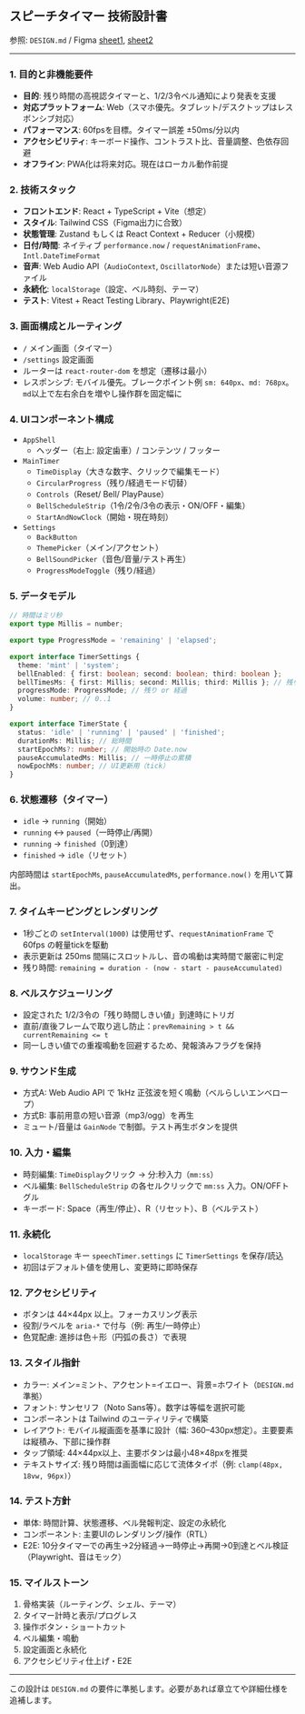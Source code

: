 ## スピーチタイマー 技術設計書

参照: `DESIGN.md` / Figma [sheet1](https://www.figma.com/design/t1xyTOy4za51SGL89ohgOE/timer-design?node-id=100-1191&m=dev), [sheet2](https://www.figma.com/design/t1xyTOy4za51SGL89ohgOE/timer-design?node-id=108-1256&m=dev)

---

### 1. 目的と非機能要件
- **目的**: 残り時間の高視認タイマーと、1/2/3令ベル通知により発表を支援
- **対応プラットフォーム**: Web（スマホ優先。タブレット/デスクトップはレスポンシブ対応）
- **パフォーマンス**: 60fpsを目標。タイマー誤差 ±50ms/分以内
- **アクセシビリティ**: キーボード操作、コントラスト比、音量調整、色依存回避
- **オフライン**: PWA化は将来対応。現在はローカル動作前提

### 2. 技術スタック
- **フロントエンド**: React + TypeScript + Vite（想定）
- **スタイル**: Tailwind CSS（Figma出力に合致）
- **状態管理**: Zustand もしくは React Context + Reducer（小規模）
- **日付/時間**: ネイティブ `performance.now` / `requestAnimationFrame`、`Intl.DateTimeFormat`
- **音声**: Web Audio API（`AudioContext`, `OscillatorNode`）または短い音源ファイル
- **永続化**: `localStorage`（設定、ベル時刻、テーマ）
- **テスト**: Vitest + React Testing Library、Playwright(E2E)

### 3. 画面構成とルーティング
- `/` メイン画面（タイマー）
- `/settings` 設定画面
- ルーターは `react-router-dom` を想定（遷移は最小）
- レスポンシブ: モバイル優先。ブレークポイント例 `sm: 640px`、`md: 768px`。`md`以上で左右余白を増やし操作群を固定幅に

### 4. UIコンポーネント構成
- `AppShell`
  - ヘッダー（右上: 設定歯車）/ コンテンツ / フッター
- `MainTimer`
  - `TimeDisplay`（大きな数字、クリックで編集モード）
  - `CircularProgress`（残り/経過モード切替）
  - `Controls`（Reset/ Bell/ PlayPause）
  - `BellScheduleStrip`（1令/2令/3令の表示・ON/OFF・編集）
  - `StartAndNowClock`（開始・現在時刻）
- `Settings`
  - `BackButton`
  - `ThemePicker`（メイン/アクセント）
  - `BellSoundPicker`（音色/音量/テスト再生）
  - `ProgressModeToggle`（残り/経過）

### 5. データモデル
```ts
// 時間はミリ秒
export type Millis = number;

export type ProgressMode = 'remaining' | 'elapsed';

export interface TimerSettings {
  theme: 'mint' | 'system';
  bellEnabled: { first: boolean; second: boolean; third: boolean };
  bellTimesMs: { first: Millis; second: Millis; third: Millis }; // 残り時間基準
  progressMode: ProgressMode; // 残り or 経過
  volume: number; // 0..1
}

export interface TimerState {
  status: 'idle' | 'running' | 'paused' | 'finished';
  durationMs: Millis; // 総時間
  startEpochMs?: number; // 開始時の Date.now
  pauseAccumulatedMs: Millis; // 一時停止の累積
  nowEpochMs: number; // UI更新用（tick）
}
```

### 6. 状態遷移（タイマー）
- `idle` → `running`（開始）
- `running` ↔ `paused`（一時停止/再開）
- `running` → `finished`（0到達）
- `finished` → `idle`（リセット）

内部時間は `startEpochMs`, `pauseAccumulatedMs`, `performance.now()` を用いて算出。

### 7. タイムキーピングとレンダリング
- 1秒ごとの `setInterval(1000)` は使用せず、`requestAnimationFrame` で 60fps の軽量tickを駆動
- 表示更新は 250ms 間隔にスロットルし、音の鳴動は実時間で厳密に判定
- 残り時間: `remaining = duration - (now - start - pauseAccumulated)`

### 8. ベルスケジューリング
- 設定された 1/2/3令の「残り時間しきい値」到達時にトリガ
- 直前/直後フレームで取り逃し防止：`prevRemaining > t && currentRemaining <= t`
- 同一しきい値での重複鳴動を回避するため、発報済みフラグを保持

### 9. サウンド生成
- 方式A: Web Audio API で 1kHz 正弦波を短く鳴動（ベルらしいエンベロープ）
- 方式B: 事前用意の短い音源（mp3/ogg）を再生
- ミュート/音量は `GainNode` で制御。テスト再生ボタンを提供

### 10. 入力・編集
- 時刻編集: `TimeDisplay`クリック → 分:秒入力（`mm:ss`）
- ベル編集: `BellScheduleStrip` の各セルクリックで `mm:ss` 入力。ON/OFFトグル
- キーボード: Space（再生/停止）、R（リセット）、B（ベルテスト）

### 11. 永続化
- `localStorage` キー `speechTimer.settings` に `TimerSettings` を保存/読込
- 初回はデフォルト値を使用し、変更時に即時保存

### 12. アクセシビリティ
- ボタンは 44×44px 以上。フォーカスリング表示
- 役割/ラベルを `aria-*` で付与（例: 再生/一時停止）
- 色覚配慮: 進捗は色＋形（円弧の長さ）で表現

### 13. スタイル指針
- カラー: メイン=ミント、アクセント=イエロー、背景=ホワイト（`DESIGN.md`準拠）
- フォント: サンセリフ（Noto Sans等）。数字は等幅を選択可能
- コンポーネントは Tailwind のユーティリティで構築
- レイアウト: モバイル縦画面を基準に設計（幅: 360–430px想定）。主要要素は縦積み、下部に操作群
- タップ領域: 44×44px以上、主要ボタンは最小48×48pxを推奨
- テキストサイズ: 残り時間は画面幅に応じて流体タイポ（例: `clamp(48px, 18vw, 96px)`）

### 14. テスト方針
- 単体: 時間計算、状態遷移、ベル発報判定、設定の永続化
- コンポーネント: 主要UIのレンダリング/操作（RTL）
- E2E: 10分タイマーでの再生→2分経過→一時停止→再開→0到達とベル検証（Playwright、音はモック）

### 15. マイルストーン
1. 骨格実装（ルーティング、シェル、テーマ）
2. タイマー計時と表示/プログレス
3. 操作ボタン・ショートカット
4. ベル編集・鳴動
5. 設定画面と永続化
6. アクセシビリティ仕上げ・E2E

---

この設計は `DESIGN.md` の要件に準拠します。必要があれば章立てや詳細仕様を追補します。 